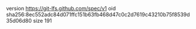 version https://git-lfs.github.com/spec/v1
oid sha256:8ec552adc84d071ffc151b63fb468d47c0c2d7619c43210b75f8539d35d06d80
size 191
